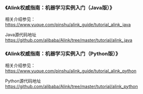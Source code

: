 
### 《Alink权威指南：机器学习实例入门（Java版）》


相关介绍参见：https://www.yuque.com/pinshu/alink_guide/tutorial_alink_java

Java源代码地址 https://github.com/alibaba/Alink/tree/master/tutorial/alink_java


### 《Alink权威指南：机器学习实例入门（Python版）》


相关介绍参见：https://www.yuque.com/pinshu/alink_guide/tutorial_alink_python

Python源代码地址 https://github.com/alibaba/Alink/tree/master/tutorial/alink_python

